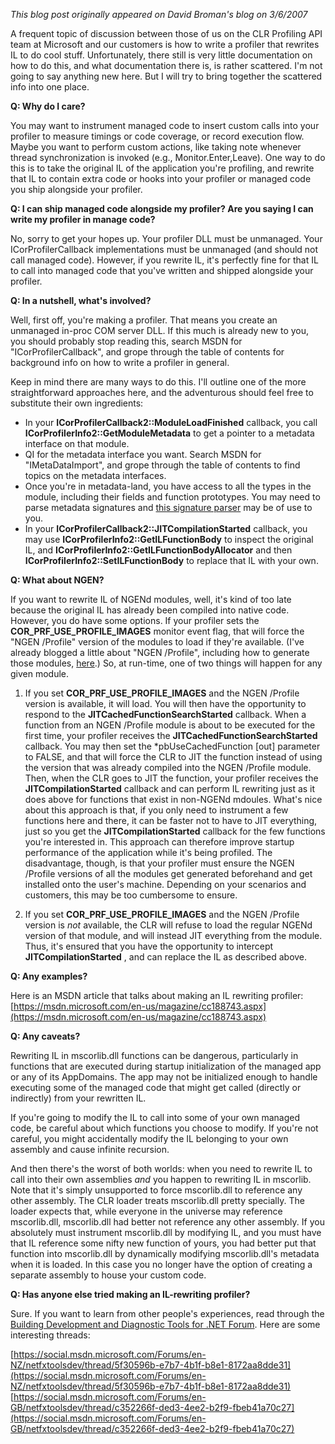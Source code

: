 *This blog post originally appeared on David Broman's blog on 3/6/2007*


A frequent topic of discussion between those of us on the CLR Profiling API team at Microsoft and our customers is how to write a profiler that rewrites IL to do cool stuff. Unfortunately, there still is very little documentation on how to do this, and what documentation there is, is rather scattered. I'm not going to say anything new here. But I will try to bring together the scattered info into one place.

**Q: Why do I care?**

You may want to instrument managed code to insert custom calls into your profiler to measure timings or code coverage, or record execution flow. Maybe you want to perform custom actions, like taking note whenever thread synchronization is invoked (e.g., Monitor.Enter,Leave). One way to do this is to take the original IL of the application you're profiling, and rewrite that IL to contain extra code or hooks into your profiler or managed code you ship alongside your profiler.

**Q: I can ship managed code alongside my profiler? Are you saying I can write my profiler in manage code?**

No, sorry to get your hopes up. Your profiler DLL must be unmanaged. Your ICorProfilerCallback implementations must be unmanaged (and should not call managed code). However, if you rewrite IL, it's perfectly fine for that IL to call into managed code that you've written and shipped alongside your profiler.

**Q: In a nutshell, what's involved?**

Well, first off, you're making a profiler. That means you create an unmanaged in-proc COM server DLL. If this much is already new to you, you should probably stop reading this, search MSDN for "ICorProfilerCallback", and grope through the table of contents for background info on how to write a profiler in general.

Keep in mind there are many ways to do this. I'll outline one of the more straightforward approaches here, and the adventurous should feel free to substitute their own ingredients:

- In your **ICorProfilerCallback2::ModuleLoadFinished** callback, you call **ICorProfilerInfo2::GetModuleMetadata** to get a pointer to a metadata interface on that module.
- QI for the metadata interface you want. Search MSDN for "IMetaDataImport", and grope through the table of contents to find topics on the metadata interfaces.
- Once you're in metadata-land, you have access to all the types in the module, including their fields and function prototypes. You may need to parse metadata signatures and [this signature parser](samples/sigparse.cpp) may be of use to you.
- In your **ICorProfilerCallback2::JITCompilationStarted** callback, you may use **ICorProfilerInfo2::GetILFunctionBody** to inspect the original IL, and **ICorProfilerInfo2::GetILFunctionBodyAllocator** and then **ICorProfilerInfo2::SetILFunctionBody** to replace that IL with your own.

**Q: What about NGEN?**

If you want to rewrite IL of NGENd modules, well, it's kind of too late because the original IL has already been compiled into native code. However, you do have some options.  If your profiler sets the **COR\_PRF\_USE\_PROFILE\_IMAGES** monitor event flag, that will force the "NGEN /Profile" version of the modules to load if they're available.  (I've already blogged a little about "NGEN /Profile", including how to generate those modules, [here](ELT&#32;Hooks&#32;-&#32;The&#32;Basics.md).)  So, at run-time, one of two things will happen for any given module.

1) If you set **COR\_PRF\_USE\_PROFILE\_IMAGES** and the NGEN /Profile version is available, it will load.  You will then have the opportunity to respond to the **JITCachedFunctionSearchStarted** callback.  When a function from an NGEN /Profile module is about to be executed for the first time, your profiler receives the **JITCachedFunctionSearchStarted** callback.  You may then set the \*pbUseCachedFunction [out] parameter to FALSE, and that will force the CLR to JIT the function instead of using the version that was already compiled into the NGEN /Profile module.  Then, when the CLR goes to JIT the function, your profiler receives the **JITCompilationStarted** callback and can perform IL rewriting just as it does above for functions that exist in non-NGENd mdoules.  What's nice about this approach is that, if you only need to instrument a few functions here and there, it can be faster not to have to JIT everything, just so you get the **JITCompilationStarted** callback for the few functions you're interested in.  This approach can therefore improve startup performance of the application while it's being profiled.  The disadvantage, though, is that your profiler must ensure the NGEN /Profile versions of all the modules get generated beforehand and get installed onto the user's machine.  Depending on your scenarios and customers, this may be too cumbersome to ensure.

2) If you set **COR\_PRF\_USE\_PROFILE\_IMAGES** and the NGEN /Profile version is _not_ available, the CLR will refuse to load the regular NGENd version of that module, and will instead JIT everything from the module.  Thus, it's ensured that you have the opportunity to intercept **JITCompilationStarted** , and can replace the IL as described above.

**Q: Any examples?**

Here is an MSDN article that talks about making an IL rewriting profiler:
[https://msdn.microsoft.com/en-us/magazine/cc188743.aspx](https://msdn.microsoft.com/en-us/magazine/cc188743.aspx)

**Q: Any caveats?**

Rewriting IL in mscorlib.dll functions can be dangerous, particularly in functions that are executed during startup initialization of the managed app or any of its AppDomains. The app may not be initialized enough to handle executing some of the managed code that might get called (directly or indirectly) from your rewritten IL.

If you're going to modify the IL to call into some of your own managed code, be careful about which functions you choose to modify. If you're not careful, you might accidentally modify the IL belonging to your own assembly and cause infinite recursion.

And then there's the worst of both worlds: when you need to rewrite IL to call into their own assemblies _and_ you happen to rewriting IL in mscorlib. Note that it's simply unsupported to force mscorlib.dll to reference any other assembly. The CLR loader treats mscorlib.dll pretty specially. The loader expects that, while everyone in the universe may reference mscorlib.dll, mscorlib.dll had better not reference any other assembly. If you absolutely must instrument mscorlib.dll by modifying IL, and you must have that IL reference some nifty new function of yours, you had better put that function into mscorlib.dll by dynamically modifying mscorlib.dll's metadata when it is loaded. In this case you no longer have the option of creating a separate assembly to house your custom code.

**Q: Has anyone else tried making an IL-rewriting profiler?**

Sure. If you want to learn from other people's experiences, read through the [Building Development and Diagnostic Tools for .NET Forum](https://social.msdn.microsoft.com/Forums/en-US/home?forum=netfxtoolsdev). Here are some interesting threads:

[https://social.msdn.microsoft.com/Forums/en-NZ/netfxtoolsdev/thread/5f30596b-e7b7-4b1f-b8e1-8172aa8dde31](https://social.msdn.microsoft.com/Forums/en-NZ/netfxtoolsdev/thread/5f30596b-e7b7-4b1f-b8e1-8172aa8dde31)
[https://social.msdn.microsoft.com/Forums/en-GB/netfxtoolsdev/thread/c352266f-ded3-4ee2-b2f9-fbeb41a70c27](https://social.msdn.microsoft.com/Forums/en-GB/netfxtoolsdev/thread/c352266f-ded3-4ee2-b2f9-fbeb41a70c27)



